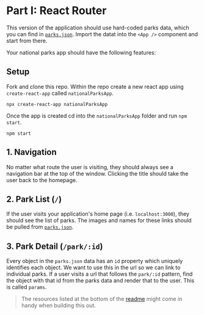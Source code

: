 # Part I: React Router

This version of the application should use hard-coded parks data, which you can
find in [`parks.json`](./parks.json). Import the datat into the
`<App />` component and start from there.

Your national parks app should have the following features:

## Setup 

Fork and clone this repo.  Within the repo create a new react app using `create-react-app` called `nationalParksApp`.

```
npx create-react-app nationalParksApp
```

Once the app is created cd into the `nationalParksApp` folder and run `npm start`.

```
npm start
```

## 1. Navigation

No matter what route the user is visiting, they should always see a navigation
bar at the top of the window. Clicking the title should take the user back to
the homepage.

## 2. Park List (`/`)

If the user visits your application's home page (i.e. `localhost:3000`), they
should see the list of parks. The images and names for these links should be
pulled from [`parks.json`](./parks.json).

## 3. Park Detail (`/park/:id`)

Every object in the `parks.json` data has an `id` property which uniquely
identifies each object. We want to use this in the url so we can link to
individual parks. If a user visits a url that follows the `park/:id` pattern,
find the object with that id from the parks data and render that to the user.
This is called `params`.

> The resources listed at the bottom of the [readme](README.md) might come in
> handy when building this out.
